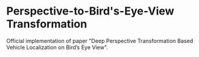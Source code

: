 # Perspective-to-Bird's-Eye-View Transformation
Official implementation of paper "Deep Perspective Transformation Based Vehicle Localization on Bird’s Eye View".
